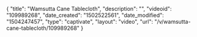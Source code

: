 {
    "title": "Wamsutta Cane Tablecloth",
    "description": "",
    "videoid": "109989268",
    "date_created": "1502522561",
    "date_modified": "1504247457",
    "type": "captivate",
    "layout": "video",
    "url": "\/v\/wamsutta-cane-tablecloth\/109989268"
}